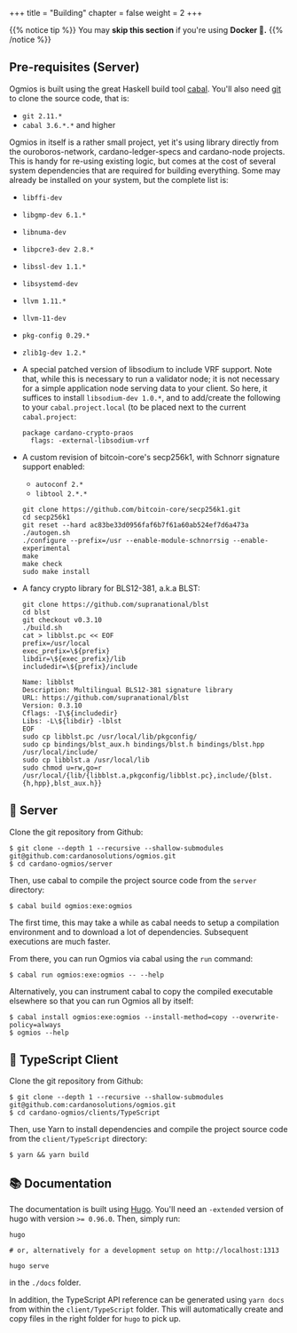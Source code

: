 +++
title = "Building"
chapter = false
weight = 2
+++

{{% notice tip %}}
You may **skip this section** if you're using **Docker 🐳.**
{{% /notice %}}

## Pre-requisites (Server)

Ogmios is built using the great Haskell build tool [cabal](https://cabal.readthedocs.io/en). You'll also need [git](https://git-scm.com/) to clone the source code, that is:
- `git 2.11.*`
- `cabal 3.6.*.*` and higher

Ogmios in itself is a rather small project, yet it's using library directly from the ouroboros-network, cardano-ledger-specs and cardano-node projects. This is handy for re-using existing logic, but comes at the cost of several system dependencies that are required for building everything. Some may already be installed on your system, but the complete list is:

- `libffi-dev`
- `libgmp-dev 6.1.*`
- `libnuma-dev`
- `libpcre3-dev 2.8.*`
- `libssl-dev 1.1.*`
- `libsystemd-dev`
- `llvm 1.11.*`
- `llvm-11-dev`
- `pkg-config 0.29.*`
- `zlib1g-dev 1.2.*`

- A special patched version of libsodium to include VRF support. Note that, while this is necessary to run a validator node; it is not necessary for a simple application node serving data to your client. So here, it suffices to install `libsodium-dev 1.0.*`, and to add/create the following to your `cabal.project.local` (to be placed next to the current `cabal.project`:

  ```cabal
  package cardano-crypto-praos
    flags: -external-libsodium-vrf
  ```

- A custom revision of bitcoin-core's secp256k1, with Schnorr signature support enabled:

  - `autoconf 2.*`
  - `libtool 2.*.*`

  ```console
  git clone https://github.com/bitcoin-core/secp256k1.git
  cd secp256k1
  git reset --hard ac83be33d0956faf6b7f61a60ab524ef7d6a473a
  ./autogen.sh
  ./configure --prefix=/usr --enable-module-schnorrsig --enable-experimental
  make
  make check
  sudo make install
  ```

- A fancy crypto library for BLS12-381, a.k.a BLST:

  ```console
  git clone https://github.com/supranational/blst
  cd blst
  git checkout v0.3.10
  ./build.sh
  cat > libblst.pc << EOF
  prefix=/usr/local
  exec_prefix=\${prefix}
  libdir=\${exec_prefix}/lib
  includedir=\${prefix}/include

  Name: libblst
  Description: Multilingual BLS12-381 signature library
  URL: https://github.com/supranational/blst
  Version: 0.3.10
  Cflags: -I\${includedir}
  Libs: -L\${libdir} -lblst
  EOF
  sudo cp libblst.pc /usr/local/lib/pkgconfig/
  sudo cp bindings/blst_aux.h bindings/blst.h bindings/blst.hpp  /usr/local/include/
  sudo cp libblst.a /usr/local/lib
  sudo chmod u=rw,go=r /usr/local/{lib/{libblst.a,pkgconfig/libblst.pc},include/{blst.{h,hpp},blst_aux.h}}
  ```

## 🔨 Server

Clone the git repository from Github:

```console
$ git clone --depth 1 --recursive --shallow-submodules git@github.com:cardanosolutions/ogmios.git
$ cd cardano-ogmios/server
```

Then, use cabal to compile the project source code from the `server` directory:

```console
$ cabal build ogmios:exe:ogmios
```

The first time, this may take a while as cabal needs to setup a compilation environment and to download a lot of dependencies. Subsequent executions are much faster.

From there, you can run Ogmios via cabal using the `run` command:

```console
$ cabal run ogmios:exe:ogmios -- --help
```

Alternatively, you can instrument cabal to copy the compiled executable elsewhere so that you can run Ogmios all by itself:

```console
$ cabal install ogmios:exe:ogmios --install-method=copy --overwrite-policy=always
$ ogmios --help
```

## 🔨 TypeScript Client

Clone the git repository from Github:

```console
$ git clone --depth 1 --recursive --shallow-submodules git@github.com:cardanosolutions/ogmios.git
$ cd cardano-ogmios/clients/TypeScript
```

Then, use Yarn to install dependencies and compile the project source code from the
`client/TypeScript` directory:

```console
$ yarn && yarn build
```

## 📚 Documentation

The documentation is built using [Hugo](https://gohugo.io/documentation/). You'll need an `-extended` version of hugo with version `>= 0.96.0`. Then, simply run:

```
hugo

# or, alternatively for a development setup on http://localhost:1313

hugo serve
```

in the `./docs` folder.


In addition, the TypeScript API reference can be generated using `yarn docs` from within the `client/TypeScript` folder. This will automatically create and copy files in the right folder for `hugo` to pick up.
